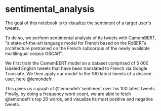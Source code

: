 # sentimental_analysis

The goal of this notebook is to visualize the sentiment of a target user's tweets.

To do so, we perform sentimental analysis of its tweets with CamemBERT, "a state-of-the-art language model for French based on the RoBERTa architecture pretrained on the French subcorpus of the newly available multilingual corpus OSCAR".

We first train the CamemBERT model on a dataset comprised of 5 000 labeled English tweets that have been translated to French via Google Translate. We then apply our model to the 100 latest tweets of a desired user, here @lemondefr.

This gives us a graph of @lemondefr'sentiment over his 100 latest tweets. Finally, by doing a frequency word count, we are able to fetch @lemondefr's top 20 words, and visualize its most positive and negative tweets.
